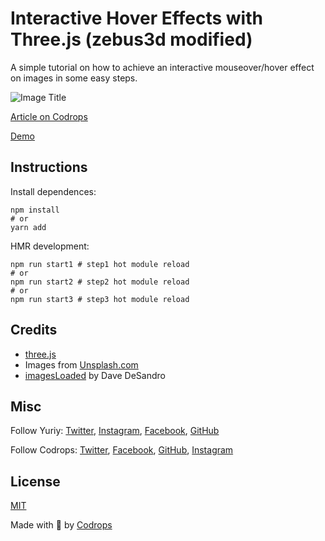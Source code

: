 # Interactive Hover Effects with Three.js (zebus3d modified)

A simple tutorial on how to achieve an interactive mouseover/hover effect on images in some easy steps.

![Image Title](https://tympanus.net/codrops/wp-content/uploads/2020/04/mousefeatured.jpg)

[Article on Codrops](https://tympanus.net/codrops/?p=49069)

[Demo](https://tympanus.net/Tutorials/webgl-mouseover-effects/step3.html)

## Instructions

Install dependences:

```shell
npm install
# or
yarn add
```

HMR development:
```shell
npm run start1 # step1 hot module reload
# or
npm run start2 # step2 hot module reload
# or
npm run start3 # step3 hot module reload
```

## Credits

- [three.js](https://threejs.org/)
- Images from [Unsplash.com](https://unsplash.com/)
- [imagesLoaded](https://imagesloaded.desandro.com/) by Dave DeSandro

## Misc

Follow Yuriy: [Twitter](https://twitter.com/akella), [Instagram](http://instagram.com/akella_), [Facebook](https://facebook.com/akella), [GitHub](https://github.com/akella) 

Follow Codrops: [Twitter](http://www.twitter.com/codrops), [Facebook](http://www.facebook.com/codrops), [GitHub](https://github.com/codrops), [Instagram](https://www.instagram.com/codropsss/)

## License
[MIT](LICENSE)

Made with :blue_heart: by [Codrops](http://www.codrops.com)





